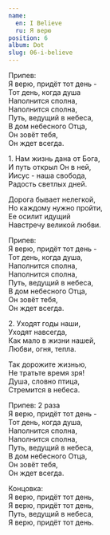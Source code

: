 ```yaml
---
name:
  en: I Believe
  ru: Я верю
position: 6
album: Dot
slug: 06-i-believe
---
```


<span class="text-muted">Припев:</span>  
Я верю, придёт тот день -  
Тот день, когда душа  
Наполнится сполна,  
Наполнится сполна,  
Путь, ведущий в небеса,  
В дом небесного Отца,  
Он зовёт тебя,  
Он ждет всегда.

<span class="text-muted outdent">1.</span>
Нам жизнь дана от Бога,  
И путь открыл Он в ней,  
Иисус - наша свобода,  
Радость светлых дней.

Дорога бывает нелегкой,  
Но каждому нужно пройти,  
Ее осилит идущий  
Навстречу великой любви.

<span class="text-muted">Припев:</span>  
Я верю, придёт тот день -  
Тот день, когда душа,  
Наполнится сполна,  
Наполнится сполна,  
Путь, ведущий в небеса,  
В дом небесного Отца,  
Он зовёт тебя,  
Он ждет всегда.

<span class="text-muted outdent">2.</span>
Уходят годы наши,  
Уходят навсегда,  
Как мало в жизни нашей,  
Любви, огня, тепла.

Так дорожите жизнью,  
Не тратьте время зря!  
Душа, словно птица,  
Стремится в небеса.

<span class="text-muted">Припев: 2 раза</span>  
Я верю, придёт тот день -  
Тот день, когда душа,  
Наполнится сполна,  
Наполнится сполна,  
Путь, ведущий в небеса,  
В дом небесного Отца,  
Он зовёт тебя,  
Он ждет всегда.

<span class="text-muted">Концовка:</span>  
Я верю, придёт тот день,  
Я верю, придёт тот день,  
Путь, ведущий в небеса,  
Я верю, придёт тот день.